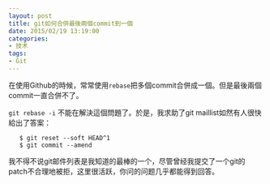 ```yaml
---
layout: post
title: git如何合併最後兩個commit到一個
date: 2015/02/19 13:19:00
categories:
- 技术
tags:
- Git
---
```


在使用Github的時候，常常使用`rebase`把多個commit合併成一個。但是最後兩個commit一直合併不了。

`git rebase -i` 不能在解決這個問題了。於是，我求助了git maillist如然有人很快給出了答案：
```
   $ git reset --soft HEAD^1
   $ git commit --amend
```

我不得不说git邮件列表是我知道的最棒的一个，尽管曾经我提交了一个git的patch不合理地被拒，这里很活跃，你问的问题几乎都能得到回答。
